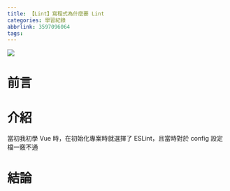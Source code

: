 ```yaml
---
title: 【Lint】寫程式為什麼要 Lint
categories: 學習紀錄
abbrlink: 3597096064
tags:
---
```


![](https://i.imgur.com/0QAGPDc.png)

# 前言

<!-- more -->

# 介紹

當初我初學 Vue 時，在初始化專案時就選擇了 ESLint，且當時對於 config 設定檔一竅不通

# 結論
